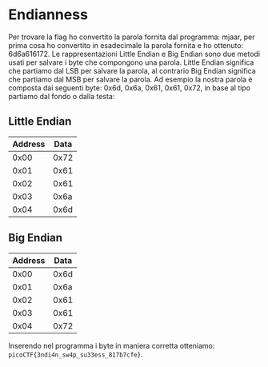 # Endianness

Per trovare la flag ho convertito la parola fornita dal programma: mjaar, per prima cosa ho convertito in esadecimale
la parola fornita e ho ottenuto: 6d6a616172. Le rappresentazioni Little Endian e Big Endian sono due metodi usati per
salvare i byte che compongono una parola. Little Endian significa che partiamo dal LSB per salvare la parola, al contrario Big Endian significa che partiamo dal MSB per salvare la parola.
Ad esempio la nostra parola è composta dai seguenti byte: 0x6d, 0x6a, 0x61, 0x61, 0x72, in base al tipo partiamo dal fondo o dalla testa:

## Little Endian

| Address | Data  |
|---------|-------|
| 0x00    | 0x72  |
| 0x01    | 0x61  |
| 0x02    | 0x61  |
| 0x03    | 0x6a  |
| 0x04    | 0x6d  |

## Big Endian

| Address | Data  |
|---------|-------|
| 0x00    | 0x6d  |
| 0x01    | 0x6a  |
| 0x02    | 0x61  |
| 0x03    | 0x61  |
| 0x04    | 0x72  |

Inserendo nel programma i byte in maniera corretta otteniamo: `picoCTF{3ndi4n_sw4p_su33ess_817b7cfe}`.
